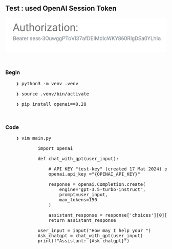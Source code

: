 
## Test : used OpenAI Session Token


<div align="left">
    <img src="../gambar-petunjuk/ss_authorization.png" alt="ss_authorization" style="display: block; margin: 0 auto;">
</div> 

&nbsp;

### Begin 
<pre>
    ❯ python3 -m venv .venv

    ❯ source .venv/bin/activate

    ❯ pip install openai==0.28
</pre>

&nbsp;

### Code
<pre>
    ❯ vim main.py

            import openai

            def chat_with_gpt(user_input):

                # API KEY "test-key" (created 17 Mat 2024) pawonebabah2019@gmail.com
                openai.api_key ="{OPENAI_API_KEY}"

                response = openai.Completion.create(
                    engine="gpt-3.5-turbo-instruct",
                    prompt=user_input,
                    max_tokens=150
                )

                assistant_response = response['choices'][0]['text']
                return assistant_response

            user_input = input("How may I help you? ")
            Ask_chatgpt = chat_with_gpt(user_input)
            print(f"Assistant: {Ask_chatgpt}")
</pre>

&nbsp;